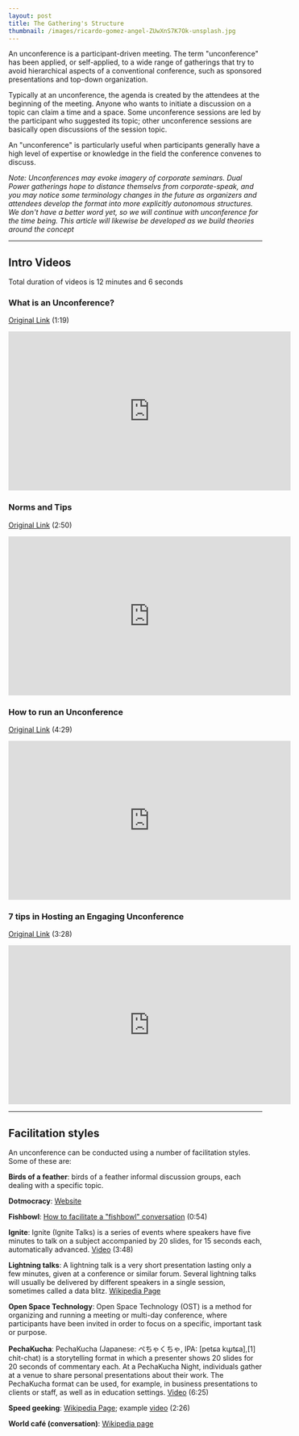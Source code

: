 ```yaml
---
layout: post
title: The Gathering's Structure
thumbnail: /images/ricardo-gomez-angel-ZUwXnS7K7Ok-unsplash.jpg
---
```


An unconference is a participant-driven meeting. The term "unconference" has been applied, or self-applied, to a wide range of gatherings that try to avoid hierarchical aspects of a conventional conference, such as sponsored presentations and top-down organization.

Typically at an unconference, the agenda is created by the attendees at the beginning of the meeting. Anyone who wants to initiate a discussion on a topic can claim a time and a space. Some unconference sessions are led by the participant who suggested its topic; other unconference sessions are basically open discussions of the session topic.

An "unconference" is particularly useful when participants generally have a high level of expertise or knowledge in the field the conference convenes to discuss.

*Note: Unconferences may evoke imagery of corporate seminars. Dual Power gatherings hope to distance themselvs from corporate-speak, and you may notice some terminology changes in the future as organizers and attendees develop the format into more explicitly autonomous structures. We don't have a better word yet, so we will continue with unconference for the time being. This article will likewise be developed as we build theories around the concept*

---

## Intro Videos

Total duration of videos is 12 minutes and 6 seconds

### What is an Unconference? 

[Original Link](https://www.youtube.com/watch?v=8HM5Q3ZkKSg) (1:19)

<iframe width="560" height="315" src="https://www.youtube-nocookie.com/embed/8HM5Q3ZkKSg" title="YouTube video player" frameborder="0" allow="accelerometer; autoplay; clipboard-write; encrypted-media; gyroscope; picture-in-picture; web-share" allowfullscreen></iframe>

### Norms and Tips

[Original Link](https://www.youtube.com/watch?v=iUEt0xOysr4) (2:50)

<iframe width="560" height="315" src="https://www.youtube-nocookie.com/embed/iUEt0xOysr4" title="YouTube video player" frameborder="0" allow="accelerometer; autoplay; clipboard-write; encrypted-media; gyroscope; picture-in-picture; web-share" allowfullscreen></iframe>

### How to run an Unconference
[Original Link](https://youtu.be/rktd0nhV-mU) (4:29)

<iframe width="560" height="315" src="https://www.youtube-nocookie.com/embed/rktd0nhV-mU" title="YouTube video player" frameborder="0" allow="accelerometer; autoplay; clipboard-write; encrypted-media; gyroscope; picture-in-picture; web-share" allowfullscreen></iframe>

### 7 tips in Hosting an Engaging Unconference
[Original Link](https://www.youtube.com/watch?v=iFCiOVVOEPE) (3:28)

<iframe width="560" height="315" src="https://www.youtube-nocookie.com/embed/iFCiOVVOEPE" title="YouTube video player" frameborder="0" allow="accelerometer; autoplay; clipboard-write; encrypted-media; gyroscope; picture-in-picture; web-share" allowfullscreen></iframe>

---

## Facilitation styles

An unconference can be conducted using a number of facilitation styles. Some of these are:
    
**Birds of a feather**: birds of a feather informal discussion groups, each dealing with a specific topic.

**Dotmocracy**: [Website](https://dotmocracy.org/)

**Fishbowl**: [How to facilitate a "fishbowl" conversation](https://youtu.be/d5Mu3wxybpA) (0:54)

**Ignite**:  Ignite (Ignite Talks) is a series of events where speakers have five minutes to talk on a subject accompanied by 20 slides, for 15 seconds each, automatically advanced. [Video](https://www.youtube.com/watch?v=5sx9rOL9OuE) (3:48)

**Lightning talks**: A lightning talk is a very short presentation lasting only a few minutes, given at a conference or similar forum. Several lightning talks will usually be delivered by different speakers in a single session, sometimes called a data blitz. [Wikipedia Page](https://en.wikipedia.org/wiki/Lightning_talk)

**Open Space Technology**: Open Space Technology (OST) is a method for organizing and running a meeting or multi-day conference, where participants have been invited in order to focus on a specific, important task or purpose.

**PechaKucha**:  PechaKucha (Japanese: ぺちゃくちゃ, IPA: [petɕa kɯ̥tɕa],[1] chit-chat) is a storytelling format in which a presenter shows 20 slides for 20 seconds of commentary each. At a PechaKucha Night, individuals gather at a venue to share personal presentations about their work. The PechaKucha format can be used, for example, in business presentations to clients or staff, as well as in education settings. [Video](https://www.youtube.com/watch?v=xWC6mNbcD_Q) (6:25)

**Speed geeking**: [Wikipedia Page](https://en.wikipedia.org/wiki/Speed_geeking); example [video](https://youtu.be/nj6HOaxJVmk) (2:26)

**World café (conversation)**: [Wikipedia page](https://en.wikipedia.org/wiki/World_caf%C3%A9_(conversation))